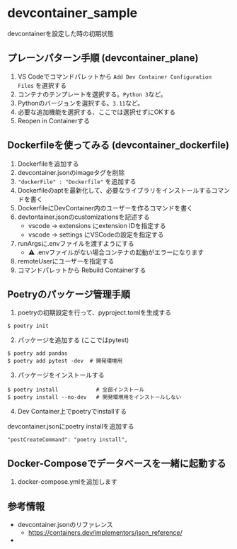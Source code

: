 # devcontainer_sample
devcontainerを設定した時の初期状態

## プレーンパターン手順 (devcontainer_plane)
1. VS Codeでコマンドパレットから `Add Dev Container Configuration Files` を選択する
2. コンテナのテンプレートを選択する。`Python 3`など。
3. Pythonのバージョンを選択する。`3.11`など。
4. 必要な追加機能を選択する、ここでは選択せずにOKする
5. Reopen in Containerする

## Dockerfileを使ってみる (devcontainer_dockerfile)
1. Dockerfileを追加する
2. devcontainer.jsonのimageタグを削除
3. `"dockerFile" : "Dockerfile"` を追加する
4. Dockerfileのaptを最新化して、必要なライブラリをインストールするコマンドを書く
5. DockerfileにDevContainer内のユーザーを作るコマンドを書く
6. devtontainer.jsonのcustomizationsを記述する
    * vscode -> extensions にextension IDを指定する
    * vscode -> settings にVSCodeの設定を指定する
7. runArgsに.envファイルを渡すようにする
   * ⚠️ .envファイルがない場合コンテナの起動がエラーになります
8. remoteUserにユーザーを指定する
9.  コマンドパレットから Rebuild Containerする

## Poetryのパッケージ管理手順

1. poetryの初期設定を行って、pyproject.tomlを生成する
```
$ poetry init
```

2. パッケージを追加する (ここではpytest)

```
$ poetry add pandas
$ poetry add pytest -dev  # 開発環境用
```

3. パッケージをインストールする

```
$ poetry install            # 全部インストール
$ poetry install --no-dev   # 開発環境用をインストールしない
```
4. Dev Container上でpoetryでinstallする

devcontainer.jsonにpoetry installを追加する
```
"postCreateCommand": "poetry install",
```

## Docker-Composeでデータベースを一緒に起動する

1. docker-compose.ymlを追加します


## 参考情報

* devcontainer.jsonのリファレンス
  * https://containers.dev/implementors/json_reference/
* 